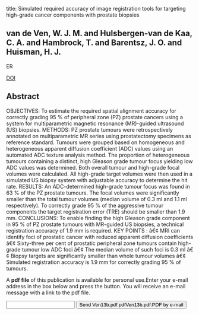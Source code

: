 title: Simulated required accuracy of image registration tools for targeting high-grade cancer components with prostate biopsies

## van de Ven, W. J. M. and Hulsbergen-van de Kaa, C. A. and Hambrock, T. and Barentsz, J. O. and Huisman, H. J.
ER

<a href="https://doi.org/10.1007/s00330-012-2701-1">DOI</a>

## Abstract
OBJECTIVES: To estimate the required spatial alignment accuracy for correctly grading 95 % of peripheral zone (PZ) prostate cancers using a system for multiparametric magnetic resonance (MR)-guided ultrasound (US) biopsies. METHODS: PZ prostate tumours were retrospectively annotated on multiparametric MR series using prostatectomy specimens as reference standard. Tumours were grouped based on homogeneous and heterogeneous apparent diffusion coefficient (ADC) values using an automated ADC texture analysis method. The proportion of heterogeneous tumours containing a distinct, high Gleason grade tumour focus yielding low ADC values was determined. Both overall tumour and high-grade focal volumes were calculated. All high-grade target volumes were then used in a simulated US biopsy system with adjustable accuracy to determine the hit rate. RESULTS: An ADC-determined high-grade tumour focus was found in 63 % of the PZ prostate tumours. The focal volumes were significantly smaller than the total tumour volumes (median volume of 0.3 ml and 1.1 ml respectively). To correctly grade 95 % of the aggressive tumour components the target registration error (TRE) should be smaller than 1.9 mm. CONCLUSIONS: To enable finding the high Gleason grade component in 95 % of PZ prostate tumours with MR-guided US biopsies, a technical registration accuracy of 1.9 mm is required. KEY POINTS : â€¢ MRI can identify foci of prostatic cancer with reduced apparent diffusion coefficients â€¢ Sixty-three per cent of prostatic peripheral zone tumours contain high-grade tumour low ADC foci â€¢ The median volume of such foci is 0.3 ml â€¢ Biopsy targets are significantly smaller than whole tumour volumes â€¢ Simulated registration accuracy is 1.9 mm for correctly grading 95 % of tumours.

A <b>pdf file</b> of this publication is available for personal use.Enter your e-mail address in the box below and press the button. You will receive an e-mail message with a link to the pdf file.
<form action="sender.php">  <input type="text" name="email">  <input type="submit" value="Send Ven13b.pdf:pdfVen13b.pdf:PDF by e-mail"></form>
